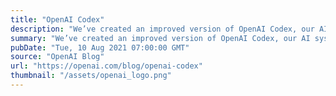 ```yaml
---
title: "OpenAI Codex"
description: "We’ve created an improved version of OpenAI Codex, our AI system that translates natural language to code, and we are releasing it through our API in private beta starting today."
summary: "We’ve created an improved version of OpenAI Codex, our AI system that translates natural language to code, and we are releasing it through our API in private beta starting today."
pubDate: "Tue, 10 Aug 2021 07:00:00 GMT"
source: "OpenAI Blog"
url: "https://openai.com/blog/openai-codex"
thumbnail: "/assets/openai_logo.png"
---
```



